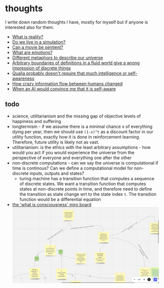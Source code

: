 # thoughts
I write down random thoughts I have, mostly for myself but if anyone is interested also for them.

- [What is reality?](reality.md)
- [Do we live in a simulation?](simulation-theory.md)
- [Can a movie be sentient?](sentient-movie.md)
- [What are emotions?](emotions.md)
- [Different metaphors to describe our universe](different-metaphor-same-model.md)
- [Arbitrary boundaries of definitions in a fluid world give a wrong impression of discrete things](discrete-concepts-in-a-fluid-world.md)
- [Qualia probably doesn't require that much intelligence or self-awareness](does-qualia-require-self-awareness.md)
- [How crazy information flow between humans changed](information-network.md)
- [When an AI would convince me that it is self-aware](self-aware-ai.md)

## todo
- science, utilitarianism and the missing gap of objective levels of happiness and suffering
- longtermism - if we assume there is a minimal chance x of everything dying per year, then we should use `(1-x)^t` as a discount factor in our utility function, exactly how it is done in reinforcement learning. Therefore, future utility is likely not as vast.
- utilitarianism: is the ethics with the least arbitrary assumptions - how would you act if you would experience the universe from the perspective of everyone and everything one after the other
- non-discrete computations - can we say the universe is computational if time is continous? Can we define a computational model for non-discrete inputs, outputs and states?
  - turing machine has a transition function that computes a sequence of discrete states. We want a transition function that computes states at non-discrete points in time, and therefore need to define the transition as state change wrt to the state index `t`. The transition function would be a differential equation
- [the 'what is consciousness' miro board](https://miro.com/app/board/uXjVMtbLEJw=/?share_link_id=755750042563)
  [![consciousness miro board](consciousness.png)](https://miro.com/app/board/uXjVMtbLEJw=/?share_link_id=755750042563)

